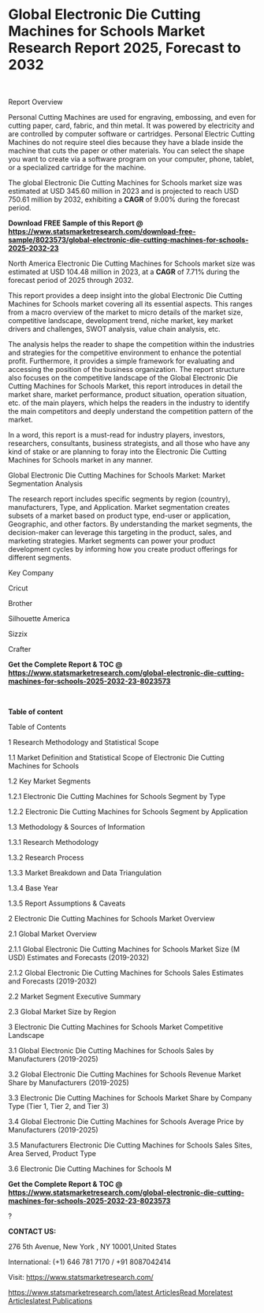 <h1>Global Electronic Die Cutting Machines for Schools Market Research Report 2025, Forecast to 2032</h1><br/><p>Report Overview</p>
 
 
 
 <p>Personal Cutting Machines are used for engraving, embossing, and even for cutting paper, card, fabric, and thin metal. It was powered by electricity and are controlled by computer software or cartridges. Personal Electric Cutting Machines do not require steel dies because they have a blade inside the machine that cuts the paper or other materials. You can select the shape you want to create via a software program on your computer, phone, tablet, or a specialized cartridge for the machine.</p>
 
 
 
 <p>The global Electronic Die Cutting Machines for Schools market size was estimated at USD 345.60 million in 2023 and is projected to reach USD 750.61 million by 2032, exhibiting a <strong>CAGR</strong> of 9.00% during the forecast period.</p>
 
 
 
 <p><strong>Download FREE Sample of this Report @ <a href="https://www.statsmarketresearch.com/download-free-sample/8023573/global-electronic-die-cutting-machines-for-schools-2025-2032-23">https://www.statsmarketresearch.com/download-free-sample/8023573/global-electronic-die-cutting-machines-for-schools-2025-2032-23</a></strong></p>
 
 
 
 <p>North America Electronic Die Cutting Machines for Schools market size was estimated at USD 104.48 million in 2023, at a <strong>CAGR</strong> of 7.71% during the forecast period of 2025 through 2032.</p>
 
 
 
 <p>This report provides a deep insight into the global Electronic Die Cutting Machines for Schools market covering all its essential aspects. This ranges from a macro overview of the market to micro details of the market size, competitive landscape, development trend, niche market, key market drivers and challenges, SWOT analysis, value chain analysis, etc.</p>
 
 
 
 <p>The analysis helps the reader to shape the competition within the industries and strategies for the competitive environment to enhance the potential profit. Furthermore, it provides a simple framework for evaluating and accessing the position of the business organization. The report structure also focuses on the competitive landscape of the Global Electronic Die Cutting Machines for Schools Market, this report introduces in detail the market share, market performance, product situation, operation situation, etc. of the main players, which helps the readers in the industry to identify the main competitors and deeply understand the competition pattern of the market.</p>
 
 
 
 <p>In a word, this report is a must-read for industry players, investors, researchers, consultants, business strategists, and all those who have any kind of stake or are planning to foray into the Electronic Die Cutting Machines for Schools market in any manner.</p>
 
 
 
 <p>Global Electronic Die Cutting Machines for Schools Market: Market Segmentation Analysis</p>
 
 
 
 <p>The research report includes specific segments by region (country), manufacturers, Type, and Application. Market segmentation creates subsets of a market based on product type, end-user or application, Geographic, and other factors. By understanding the market segments, the decision-maker can leverage this targeting in the product, sales, and marketing strategies. Market segments can power your product development cycles by informing how you create product offerings for different segments.</p>
 
 
 
 <p>Key Company</p>
 
 
 
 <p>Cricut</p>
 
 
 
 <p>Brother</p>
 
 
 
 <p>Silhouette America</p>
 
 
 
 <p>Sizzix</p>
 
 
 
 <p>Crafter</p>
 
 
 
 <div><b>Get the Complete Report & TOC @ <a href="https://www.statsmarketresearch.com/global-electronic-die-cutting-machines-for-schools-2025-2032-23-8023573">https://www.statsmarketresearch.com/global-electronic-die-cutting-machines-for-schools-2025-2032-23-8023573</a></b></div>
 
 
 
 <p><br />
 
 <b>Table of content</b></p>
 
 
 
 <p>Table of Contents<br />
 
 1 Research Methodology and Statistical Scope<br />
 
 1.1 Market Definition and Statistical Scope of Electronic Die Cutting Machines for Schools<br />
 
 1.2 Key Market Segments<br />
 
 1.2.1 Electronic Die Cutting Machines for Schools Segment by Type<br />
 
 1.2.2 Electronic Die Cutting Machines for Schools Segment by Application<br />
 
 1.3 Methodology & Sources of Information<br />
 
 1.3.1 Research Methodology<br />
 
 1.3.2 Research Process<br />
 
 1.3.3 Market Breakdown and Data Triangulation<br />
 
 1.3.4 Base Year<br />
 
 1.3.5 Report Assumptions & Caveats<br />
 
 2 Electronic Die Cutting Machines for Schools Market Overview<br />
 
 2.1 Global Market Overview<br />
 
 2.1.1 Global Electronic Die Cutting Machines for Schools Market Size (M USD) Estimates and Forecasts (2019-2032)<br />
 
 2.1.2 Global Electronic Die Cutting Machines for Schools Sales Estimates and Forecasts (2019-2032)<br />
 
 2.2 Market Segment Executive Summary<br />
 
 2.3 Global Market Size by Region<br />
 
 3 Electronic Die Cutting Machines for Schools Market Competitive Landscape<br />
 
 3.1 Global Electronic Die Cutting Machines for Schools Sales by Manufacturers (2019-2025)<br />
 
 3.2 Global Electronic Die Cutting Machines for Schools Revenue Market Share by Manufacturers (2019-2025)<br />
 
 3.3 Electronic Die Cutting Machines for Schools Market Share by Company Type (Tier 1, Tier 2, and Tier 3)<br />
 
 3.4 Global Electronic Die Cutting Machines for Schools Average Price by Manufacturers (2019-2025)<br />
 
 3.5 Manufacturers Electronic Die Cutting Machines for Schools Sales Sites, Area Served, Product Type<br />
 
 3.6 Electronic Die Cutting Machines for Schools M</p>
 
 
 
 <div><b>Get the Complete Report & TOC @ <a href="https://www.statsmarketresearch.com/global-electronic-die-cutting-machines-for-schools-2025-2032-23-8023573">https://www.statsmarketresearch.com/global-electronic-die-cutting-machines-for-schools-2025-2032-23-8023573</a></b></div>
 
 
 
 <p>? </p>
 
 
 
 <p><b>CONTACT US:</b><br />
 
 276 5th Avenue, New York , NY 10001,United States<br />
 
 International: (+1) 646 781 7170 / +91 8087042414<br />
 
 Visit: <a href="https://www.statsmarketresearch.com/">https://www.statsmarketresearch.com/</a><br />
 
 <a href="https://gyeongbokgung.com">https://www.statsmarketresearch.com/</a><a href="https://hallyeomaritime.com">latest Articles</a><a href="https://jingwansa.com">Read More</a><a href="https://nguoiviet.jp/">latest Articles</a><a href="https://www.intelmarketresearch.com/">latest Publications</a></p>